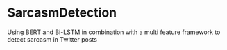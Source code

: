 # SarcasmDetection
Using BERT and Bi-LSTM in combination with a multi feature framework to detect sarcasm in Twitter posts
